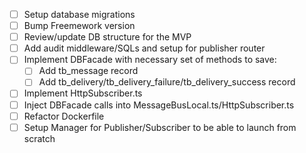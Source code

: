 - [ ] Setup database migrations
- [ ] Bump Freemework version
- [ ] Review/update DB structure for the MVP
- [ ] Add audit middleware/SQLs and setup for publisher router
- [ ] Implement DBFacade with necessary set of methods to save:
  - [ ] Add tb_message record
  - [ ] Add tb_delivery/tb_delivery_failure/tb_delivery_success record
- [ ] Implement HttpSubscriber.ts
- [ ] Inject DBFacade calls into MessageBusLocal.ts/HttpSubscriber.ts
- [ ] Refactor Dockerfile
- [ ] Setup Manager for Publisher/Subscriber to be able to launch from scratch
